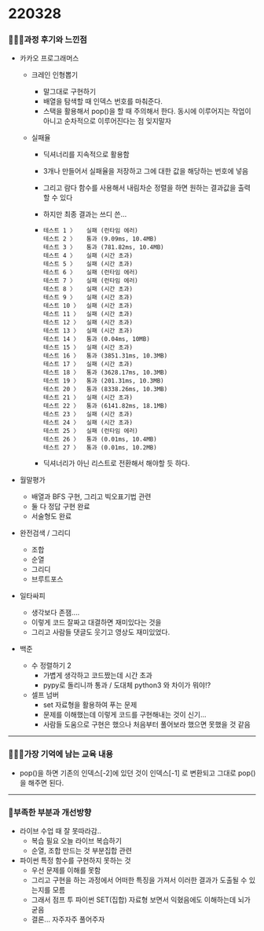 # 220328

### 👨🏼‍🏫과정 후기와 느낀점

- 카카오 프로그래머스
  - 크레인 인형뽑기
    - 말그대로 구현하기
    - 배열을 탐색할 때 인덱스 번호를 마춰준다.
    - 스택을 활용해서 pop()을 할 때 주의해서 한다. 동시에 이루어지는 작업이 아니고 순차적으로 이루어진다는 점 잊지말자
    
  - 실패율
  
    - 딕셔너리를 지속적으로 활용함
  
    - 3개나 만들어서 실패율을 저장하고 그에 대한 값을 해당하는 번호에 넣음
  
    - 그리고 람다 함수를 사용해서 내림차순 정렬을 하면 원하는 결과값을 출력할 수 있다
  
    - 하지만 최종 결과는 쓰디 쓴...
  
    - ```
      테스트 1 〉	실패 (런타임 에러)
      테스트 2 〉	통과 (9.09ms, 10.4MB)
      테스트 3 〉	통과 (781.82ms, 10.4MB)
      테스트 4 〉	실패 (시간 초과)
      테스트 5 〉	실패 (시간 초과)
      테스트 6 〉	실패 (런타임 에러)
      테스트 7 〉	실패 (런타임 에러)
      테스트 8 〉	실패 (시간 초과)
      테스트 9 〉	실패 (시간 초과)
      테스트 10 〉	실패 (시간 초과)
      테스트 11 〉	실패 (시간 초과)
      테스트 12 〉	실패 (시간 초과)
      테스트 13 〉	실패 (시간 초과)
      테스트 14 〉	통과 (0.04ms, 10MB)
      테스트 15 〉	실패 (시간 초과)
      테스트 16 〉	통과 (3851.31ms, 10.3MB)
      테스트 17 〉	실패 (시간 초과)
      테스트 18 〉	통과 (3628.17ms, 10.3MB)
      테스트 19 〉	통과 (201.31ms, 10.3MB)
      테스트 20 〉	통과 (8338.26ms, 10.3MB)
      테스트 21 〉	실패 (시간 초과)
      테스트 22 〉	통과 (6141.82ms, 18.1MB)
      테스트 23 〉	실패 (시간 초과)
      테스트 24 〉	실패 (시간 초과)
      테스트 25 〉	실패 (런타임 에러)
      테스트 26 〉	통과 (0.01ms, 10.4MB)
      테스트 27 〉	통과 (0.01ms, 10.2MB)
      ```
  
    - 딕셔너리가 아닌 리스트로 전환해서 해야할 듯 하다.



- 월말평가
  - 배열과 BFS 구현, 그리고 빅오표기법 관련
  - 둘 다 정답 구현 완료
  - 서술형도 완료



- 완전검색 / 그리디
  - 조합
  - 순열
  - 그리디
  - 브루트포스




- 일타싸피
  - 생각보다 존잼....
  - 이렇게 코드 잘짜고 대결하면 재미있다는 것을 
  - 그리고 사람들 댓글도 웃기고 영상도 재미있었다.



- 백준
  - 수 정렬하기 2
    - 가볍게 생각하고 코드짰는데 시간 초과
    - pypy로 돌리니까 통과 / 도대체 python3 와 차이가 뭐야!?
  - 셀프 넘버
    - set 자료형을 활용하여 푸는 문제
    - 문제를 이해했는데 이렇게 코드를 구현해내는 것이 신기...
    - 사람들 도움으로 구현은 했으나 처음부터 풀어보라 했으면 못했을 것 같음


---

### 💁🏼‍♂️가장 기억에 남는 교육 내용

- pop()을 하면 기존의 인덱스[-2]에 있던 것이 인덱스[-1] 로 변환되고 그대로 pop()을 해주면 된다.

---

### 💫부족한 부분과 개선방향

- 라이브 수업 때 잘 못따라감..
  - 복습 필요 오늘 라이브 복습하기
  - 순열, 조합 만드는 것 부분집합 관련
- 파이썬 특정 함수를 구현하지 못하는 것
  - 우선 문제를 이해를 못함
  - 그리고 구현을 하는 과정에서 어떠한 특징을 가져서 이러한 결과가 도출될 수 있는지를 모름
  - 그래서 점프 투 파이썬 SET(집합) 자료형 보면서 익혔음에도 이해하는데 뇌가 굳음
  - 결론... 자주자주 풀어주자
